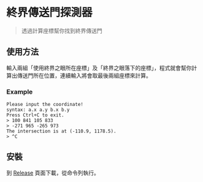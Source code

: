 # 終界傳送門探測器

> 透過計算座標幫你找到終界傳送門

## 使用方法

輸入兩組「使用終界之眼所在座標」及「終界之眼落下的座標」，程式就會幫你計算出傳送門所在位置，連續輸入將會取最後兩組座標來計算。

### Example
```
Please input the coordinate!
syntax: a.x a.y b.x b.y
Press Ctrl+C to exit.
> 100 841 105 833
> -271 965 -265 973
The intersection is at (-110.9, 1178.5).
> ^C
```

## 安裝

到 [Release](https://github.com/lancatlin/end-portal-finder/releases) 頁面下載，從命令列執行。
